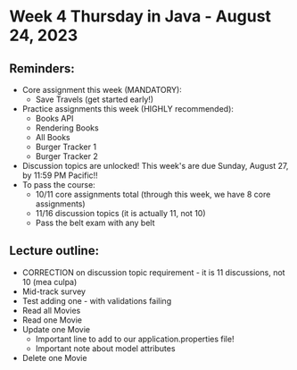 # Week 4 Thursday in Java - August 24, 2023

## Reminders:
- Core assignment this week (MANDATORY):
    - Save Travels (get started early!)
- Practice assignments this week (HIGHLY recommended):
    - Books API
    - Rendering Books
    - All Books
    - Burger Tracker 1
    - Burger Tracker 2
- Discussion topics are unlocked!  This week's are due Sunday, August 27, by 11:59 PM Pacific!!
- To pass the course:
    - 10/11 core assignments total (through this week, we have 8 core assignments)
    - 11/16 discussion topics (it is actually 11, not 10)
    - Pass the belt exam with any belt

## Lecture outline:
- CORRECTION on discussion topic requirement - it is 11 discussions, not 10 (mea culpa)
- Mid-track survey
- Test adding one - with validations failing
- Read all Movies
- Read one Movie
- Update one Movie
    - Important line to add to our application.properties file!
    - Important note about model attributes
- Delete one Movie